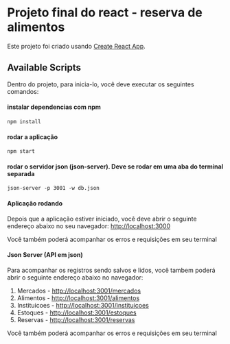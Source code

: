 # Projeto final do react - reserva de alimentos

Este projeto foi criado usando [Create React App](https://github.com/facebook/create-react-app).

## Available Scripts

Dentro do projeto, para inicia-lo, você deve executar os seguintes comandos:
#### instalar dependencias com npm
 ```
 npm install
 ```

 #### rodar a aplicação
 ```
 npm start
 ```

 #### rodar o servidor json (json-server). Deve se rodar em uma aba do terminal separada
 ```
 json-server -p 3001 -w db.json
 ```


#### Aplicação rodando
Depois que a aplicação estiver iniciado, você deve abrir o seguinte endereço abaixo no seu navegador:
[http://localhost:3000](http://localhost:3000) 

Você também poderá acompanhar os erros e requisições em seu terminal

#### Json Server (API em json)
Para acompanhar os registros sendo salvos e lidos, você tambem poderá abrir o seguinte endereço abaixo no navegador:

1. Mercados - [http://localhost:3001/mercados](http://localhost:3001/mercados) 
2. Alimentos - [http://localhost:3001/alimentos](http://localhost:3001/alimentos) 
3. Instituicoes - [http://localhost:3001/instituicoes](http://localhost:3001/instituicoes) 
4. Estoques - [http://localhost:3001/estoques](http://localhost:3001/estoques) 
5. Reservas - [http://localhost:3001/reservas](http://localhost:3001/reservas) 


Você também poderá acompanhar os erros e requisições em seu terminal